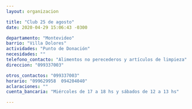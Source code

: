 ```yaml
---
layout: organizacion

title: "Club 25 de agosto"
date: 2020-04-29 15:06:43 -0300

departamento: "Montevideo"
barrio: "Villa Dolores"
actividades: "Punto de Donación"
necesidades: ""
telefono_contacto: "Alimentos no perecederos y artículos de limpieza"
direccion: "099337003"

otros_contactos: "099337003"
horario: "099629958  094204040"
aclaraciones: ""
cuenta_bancaria: "Miércoles de 17 a 18 hs y sábados de 12 a 13 hs"

---
```

